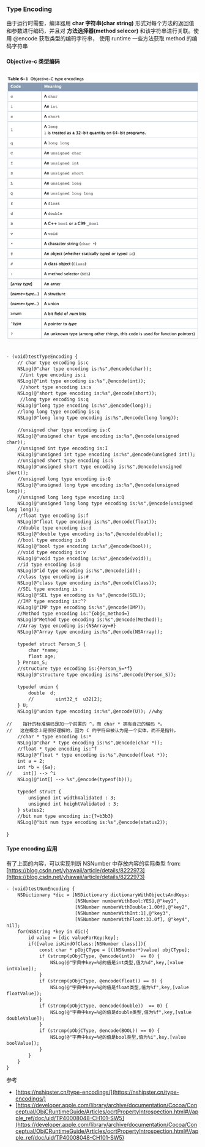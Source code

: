 ### Type Encoding 


由于运行时需要，编译器用 **char 字符串(char string)** 形式对每个方法的返回值和参数进行编码，并且对 **方法选择器(method selecor)** 和该字符串进行关联。使用 @encode 获取类型的编码字符串， 使用 runtime 一些方法获取 method 的编码字符串

#### Objective-c 类型编码

![type-encoding.png](./images/type-encoding/type-encoding.png)


<pre><code>
- (void)testTypeEncoding {
    // char type encoding is:c
    NSLog(@"char type encoding is:%s",@encode(char));
     //int type encoding is:i
    NSLog(@"int type encoding is:%s",@encode(int));
     //short type encoding is:s
    NSLog(@"short type encoding is:%s",@encode(short));
     //long type encoding is:q
    NSLog(@"long type encoding is:%s",@encode(long));
    //long long type encoding is:q
    NSLog(@"long long type encoding is:%s",@encode(long long));

    //unsigned char type encoding is:C
    NSLog(@"unsigned char type encoding is:%s",@encode(unsigned char));
    //unsigned int type encoding is:I
    NSLog(@"unsigned int type encoding is:%s",@encode(unsigned int));
    //unsigned short type encoding is:S
    NSLog(@"unsigned short type encoding is:%s",@encode(unsigned short));
    //unsigned long type encoding is:Q
    NSLog(@"unsigned long type encoding is:%s",@encode(unsigned long));
    //unsigned long long type encoding is:Q
    NSLog(@"unsigned long long type encoding is:%s",@encode(unsigned long long));
    //float type encoding is:f
    NSLog(@"float type encoding is:%s",@encode(float));
    //double type encoding is:d
    NSLog(@"double type encoding is:%s",@encode(double));
    //bool type encoding is:B
    NSLog(@"bool type encoding is:%s",@encode(bool));
    //void type encoding is:v
    NSLog(@"void type encoding is:%s",@encode(void));
    //id type encoding is:@
    NSLog(@"id type encoding is:%s",@encode(id));
    //class type encoding is:#
    NSLog(@"class type encoding is:%s",@encode(Class));
    //SEL type encoding is :
    NSLog(@"SEL type encoding is %s",@encode(SEL));
    //IMP type encoding is:^?
    NSLog(@"IMP type encoding is:%s",@encode(IMP));
    //Method type encoding is:^{objc_method=}
    NSLog(@"Method type encoding is:%s",@encode(Method));
    //Array type encoding is:{NSArray=#}
    NSLog(@"Array type encoding is:%s",@encode(NSArray));
    
    typedef struct Person_S {
        char *name;
        float age;
    } Person_S;
    //structure type encoding is:{Person_S=*f}
    NSLog(@"structure type encoding is:%s",@encode(Person_S));
    
    typedef union {
        double  d;
        //        uint32_t  u32[2];
    } U;
    NSLog(@"union type encoding is:%s",@encode(U)); //why
    
//    指针的标准编码是加一个前置的 ^，而 char * 拥有自己的编码 *。
//   这在概念上是很好理解的，因为 C 的字符串被认为是一个实体，而不是指针。
    //char * type encoding is:*
    NSLog(@"char * type encoding is:%s",@encode(char *));
    //float * type encoding is:^f
    NSLog(@"float * type encoding is:%s",@encode(float *));
    int a = 2;
    int *b = {&a};
//    int[] --> ^i
    NSLog(@"int[] --> %s",@encode(typeof(b)));
    
    typedef struct {
        unsigned int widthValidated : 3;
        unsigned int heightValidated : 3;
    } status2;
    //bit num type encoding is:{?=b3b3}
    NSLog(@"bit num type encoding is:%s",@encode(status2));
    
}
</code></pre>


#### Type encoding 应用

有了上面的内容，可以实现判断 NSNumber 中存放内容的实际类型
from: [https://blog.csdn.net/yhawaii/article/details/8222973](https://blog.csdn.net/yhawaii/article/details/8222973)

<pre><code>- (void)testNumEncoding {
    NSDictionary *dic = [NSDictionary dictionaryWithObjectsAndKeys:
                         [NSNumber numberWithBool:YES],@"key1",
                         [NSNumber numberWithDouble:1.00f],@"key2",
                         [NSNumber numberWithInt:1],@"key3",
                         [NSNumber numberWithFloat:33.0f], @"key4", nil];
    for(NSString *key in dic){
        id value = [dic valueForKey:key];
        if([value isKindOfClass:[NSNumber class]]){
            const char * pObjCType = [((NSNumber*)value) objCType];
            if (strcmp(pObjCType, @encode(int))  == 0) {
                NSLog(@"字典中key=%@的值是int类型,值为%d",key,[value intValue]);
            }
            if (strcmp(pObjCType, @encode(float)) == 0) {
                NSLog(@"字典中key=%@的值是float类型,值为%f",key,[value floatValue]);
            }
            if (strcmp(pObjCType, @encode(double))  == 0) {
                NSLog(@"字典中key=%@的值是double类型,值为%f",key,[value doubleValue]);
            }
            if (strcmp(pObjCType, @encode(BOOL)) == 0) {
                NSLog(@"字典中key=%@的值是bool类型,值为%i",key,[value boolValue]);
            }
        }
    }
}</code></pre>



参考  

- [https://nshipster.cn/type-encodings/](https://nshipster.cn/type-encodings/)
- [https://developer.apple.com/library/archive/documentation/Cocoa/Conceptual/ObjCRuntimeGuide/Articles/ocrtPropertyIntrospection.html#//apple_ref/doc/uid/TP40008048-CH101-SW5](https://developer.apple.com/library/archive/documentation/Cocoa/Conceptual/ObjCRuntimeGuide/Articles/ocrtPropertyIntrospection.html#//apple_ref/doc/uid/TP40008048-CH101-SW5)